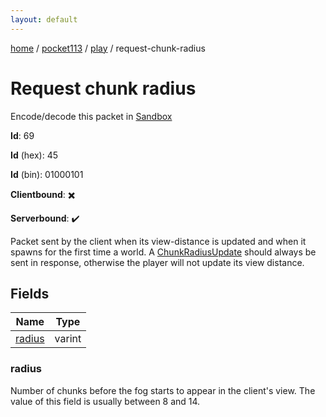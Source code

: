 ```yaml
---
layout: default
---
```


[home](/)  /  [pocket113](/protocol/pocket113)  /  [play](/protocol/pocket113/play)  /  request-chunk-radius

# Request chunk radius

Encode/decode this packet in [Sandbox](../../../sandbox/pocket113#Play.RequestChunkRadius)

**Id**: 69

**Id** (hex): 45

**Id** (bin): 01000101

**Clientbound**: ✖️

**Serverbound**: ✔️

Packet sent by the client when its view-distance is updated and when it spawns for the first time a world. A [ChunkRadiusUpdate](#play_chunk-radius_update) should always be sent in response, otherwise the player will not update its view distance.

## Fields

Name | Type
---|---
[radius](#radius) | varint

### radius

Number of chunks before the fog starts to appear in the client's view. The value of this field is usually between 8 and 14.
